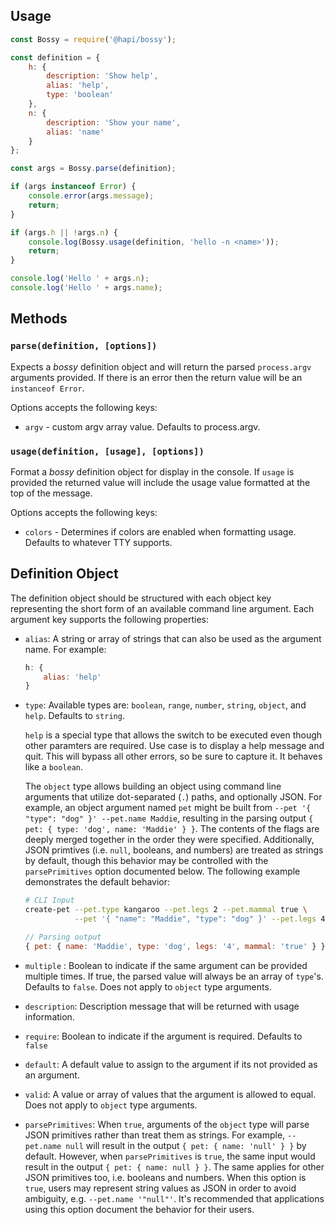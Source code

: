 
## Usage

```js
const Bossy = require('@hapi/bossy');

const definition = {
    h: {
        description: 'Show help',
        alias: 'help',
        type: 'boolean'
    },
    n: {
        description: 'Show your name',
        alias: 'name'
    }
};

const args = Bossy.parse(definition);

if (args instanceof Error) {
    console.error(args.message);
    return;
}

if (args.h || !args.n) {
    console.log(Bossy.usage(definition, 'hello -n <name>'));
    return;
}

console.log('Hello ' + args.n);
console.log('Hello ' + args.name);
```

## Methods

### `parse(definition, [options])`

Expects a *bossy* definition object and will return the parsed `process.argv` arguments provided.  If there is an error
then the return value will be an `instanceof Error`.

Options accepts the following keys:
* `argv` - custom argv array value.  Defaults to process.argv.

### `usage(definition, [usage], [options])`

Format a  *bossy* definition object for display in the console.  If `usage` is provided the returned value will
include the usage value formatted at the top of the message.

Options accepts the following keys:
* `colors` - Determines if colors are enabled when formatting usage.  Defaults to whatever TTY supports.


## Definition Object

The definition object should be structured with each object key representing the short form of an available command
line argument.  Each argument key supports the following properties:

* `alias`: A string or array of strings that can also be used as the argument name.  For example:

    ```js
    h: {
        alias: 'help'
    }
    ```

* `type`: Available types are: `boolean`, `range`, `number`, `string`, `object`, and `help`.  Defaults to `string`.

    `help` is a special type that allows the switch to be executed even though
    other paramters are required. Use case is to display a help message and
    quit. This will bypass all other errors, so be sure to capture it. It
    behaves like a `boolean`.

    The `object` type allows building an object using command line arguments that utilize
    dot-separated (`.`) paths, and optionally JSON. For example, an object argument named
    `pet` might be built from `--pet '{ "type": "dog" }' --pet.name Maddie`, resulting in
    the parsing output `{ pet: { type: 'dog', name: 'Maddie' } }`.  The contents of the
    flags are deeply merged together in the order they were specified.  Additionally,
    JSON primtives (i.e. `null`, booleans, and numbers) are treated as strings by default,
    though this behavior may be controlled with the `parsePrimitives` option documented
    below.  The following example demonstrates the default behavior:

    ```sh
    # CLI Input
    create-pet --pet.type kangaroo --pet.legs 2 --pet.mammal true \
               --pet '{ "name": "Maddie", "type": "dog" }' --pet.legs 4
    ```
    ```js
    // Parsing output
    { pet: { name: 'Maddie', type: 'dog', legs: '4', mammal: 'true' } }
    ```

* `multiple` : Boolean to indicate if the same argument can be provided multiple times. If true, the parsed value
will always be an array of `type`'s. Defaults to `false`. Does not apply to `object` type arguments.

* `description`: Description message that will be returned with usage information.

* `require`: Boolean to indicate if the argument is required.  Defaults to `false`

* `default`: A default value to assign to the argument if its not provided as an argument.

* `valid`: A value or array of values that the argument is allowed to equal. Does not apply to `object` type arguments.

* `parsePrimitives`: When `true`, arguments of the `object` type will parse JSON primitives rather than treat them as strings.  For example, `--pet.name null` will result in the output `{ pet: { name: 'null' } }` by default.  However, when `parsePrimitives` is `true`, the same input would result in the output `{ pet: { name: null } }`.  The same applies for other JSON primitives too, i.e. booleans and numbers.  When this option is `true`, users may represent string values as JSON in order to avoid ambiguity, e.g. `--pet.name '"null"'`.  It's recommended that applications using this option document the behavior for their users.
